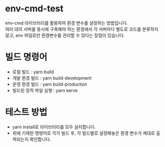 # env-cmd-test
env-cmd 라이브러리를 활용하여 환경 변수를 설정하는 방법입니다.  
여러 대의 서버를 동시에 구축해야 하는 환경에서 각 서버마다 별도로 코드를 분류하지 않고, env 파일로만 환경변수를 관리할 수 있다는 장점이 있습니다.
 
# 빌드 명령어
- 로컬 빌드 : yarn build
- 개발 환경 빌드 : yarn build-development
- 운영 환경 빌드 : yarn build-production
- 빌드된 정적 파일 실행 : yarn serve

# 테스트 방법
- yarn install로 라이브러리를 모두 설치합니다.
- 위에 기재한 명령어로 각각 빌드 후, 각 빌드별로 설정해놓은 환경 변수가 제대로 출력되는지 확인합니다.
